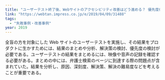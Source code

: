 ```yaml
---
title: "ユーザーテスト終了後、Webサイトのアクセシビリティ改善はどう進める？ 優先度付けの手順を公開"
link: "https://webtan.impress.co.jp/e/2019/04/09/31488"
tags:
  - "失敗事例・改善事例"
year: 2019
---
```


全盲の方を対象にした Web サイトのユーザーテストを実施し、その結果をプロダクトに生かすためには、結果のまとめや分析、解決策の検討、優先度の検討が必要である。ユーザーテストの結果をまとめるには、映像や音声の記録を確認する必要がある。まとめの中には、弁護士検索のページに到達する際の問題点が含まれていた。結果を分析し、原因、深刻度、解決策、解決の難易度などを考えることが重要である。
